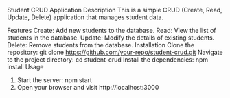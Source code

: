 Student CRUD Application
Description
This is a simple CRUD (Create, Read, Update, Delete) application that manages student data.

Features
Create: Add new students to the database.
Read: View the list of students in the database.
Update: Modify the details of existing students.
Delete: Remove students from the database.
Installation
Clone the repository: git clone https://github.com/your-repo/student-crud.git
Navigate to the project directory: cd student-crud
Install the dependencies: npm install
Usage
1. Start the server: npm start
2. Open your browser and visit http://localhost:3000
